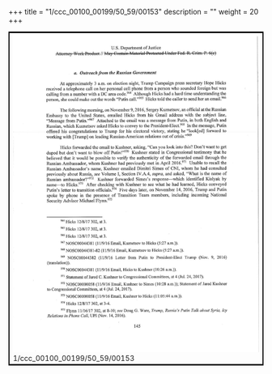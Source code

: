 +++
title = "1/ccc_00100_00199/50_59/00153"
description = ""
weight = 20
+++

<table style="border:2px solid black;max-width:800px;max-height:800px;" 
><tr><td>
<img class="center-fit-jpg"
src="/jpg_/jpg_mueller_report_searchable_153.jpg">
1/ccc_00100_00199/50_59/00153
</img></td></tr></table>
